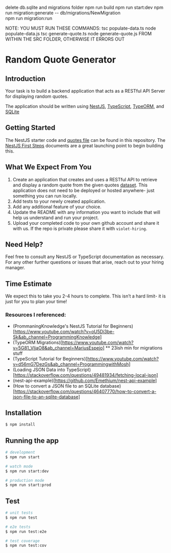 

delete db.sqlite and migrations folder
npm run build
npm run start:dev
npm run migration:generate -- db/migrations/NewMigration     
npm run migration:run
<!-- sqlite3 db.sqlite
INSERT INTO quote SELECT json_extract(value, '$.quote_id'), json_extract(value, '$.quote'), json_extract(value, '$.character') FROM json_each(readfile('./src/data/office_quotes.json')); -->
NOTE: YOU MUST RUN THESE COMMANDS:
    tsc populate-data.ts
    node populate-data.js
    tsc generate-quote.ts
    node generate-quote.js
FROM WITHIN THE SRC FOLDER, OTHERWISE IT ERRORS OUT



# Random Quote Generator

## Introduction

Your task is to build a backend application that acts as a RESTful API Server for displaying random quotes. 

The application should be written using [NestJS](https://nestjs.com/), [TypeScript](https://www.typescriptlang.org/), [TypeORM](https://typeorm.io), and [SQLite](https://www.sqlite.org)

## Getting Started

The NestJS starter code and [quotes file](src/data/office_quotes.json) can be found in this repository. 
The [NestJS First Steps](https://docs.nestjs.com/first-steps) documents are a great launching point to begin building this.

## What We Expect From You
1. Create an application that creates and uses a RESTful API to retrieve and display a random quote from the given quotes [dataset](src/data/office_quotes.json). This application does not need to be deployed or hosted anywhere- just something you can run locally.
2. Add tests to your newly created application.
3. Add any additional feature of your choice.
4. Update the README with any information you want to include that will help us understand and run your project.
5. Upload your completed code to your own github account and share it with us. If the repo is private please share it with `violet-hiring`.

## Need Help?

Feel free to consult any NestJS or TypeScript documentation as necessary. For any other further questions or issues that arise, reach out to your hiring manager.

## Time Estimate

We expect this to take you 2-4 hours to complete. This isn’t a hard limit- it is just for you to plan your time!

### Resources I referenced:
- (PrommaningKnowledge's NestJS Tutorial for Beginners)[https://www.youtube.com/watch?v=oU5Di3be-Sk&ab_channel=ProgrammingKnowledge]
- (TypeORM Migrations)[https://www.youtube.com/watch?v=5G81_VIjaO8&ab_channel=MariusEspejo]
** 23ish min for migrations stuff
- (TypeScript Tutorial for Beginners)[https://www.youtube.com/watch?v=d56mG7DezGs&ab_channel=ProgrammingwithMosh]
- (Loading JSON Data into TypeScript)[https://stackoverflow.com/questions/49481934/fetching-local-json]
- (nest-api-example)[https://github.com/Emethium/nest-api-example]
- (How to convert a JSON file to an SQLite database)[https://stackoverflow.com/questions/46407770/how-to-convert-a-json-file-to-an-sqlite-database]

## Installation

```bash
$ npm install
```

## Running the app

```bash
# development
$ npm run start

# watch mode
$ npm run start:dev

# production mode
$ npm run start:prod
```

## Test

```bash
# unit tests
$ npm run test

# e2e tests
$ npm run test:e2e

# test coverage
$ npm run test:cov
```
